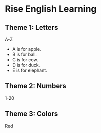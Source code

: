 # Rise English Learning

## Theme 1: Letters

A-Z

* A is for apple.
* B is for ball.
* C is for cow.
* D is for duck.
* E is for elephant.

## Theme 2: Numbers

1-20

## Theme 3: Colors

Red
